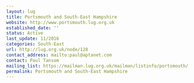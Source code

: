 ```yaml
---
layout: lug
title: Portsmouth and South-East Hampshire
website: http://www.portsmouth.lug.org.uk
established_date: ''
status: Active
last_update: 11/2016
categories: South-East
url: http://lug.org.uk/node/128
contact_address: mailto:paul@aptanet.com
contact: Paul Tansom
mailing_list: https://mailman.lug.org.uk/mailman/listinfo/portsmouth/
permalink: Portsmouth and South-East Hampshire
---
```

